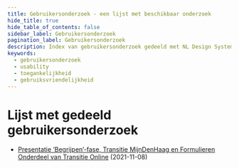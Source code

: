 ```yaml
---
title: Gebruikersonderzoek - een lijst met beschikbaar onderzoek
hide_title: true
hide_table_of_contents: false
sidebar_label: Gebruikersonderzoek
pagination_label: Gebruikersonderzoek
description: Index van gebruikersonderzoek gedeeld met NL Design System
keywords:
  - gebruikersonderzoek
  - usability
  - toegankelijkheid
  - gebruiksvriendelijkheid
---
```


# Lijst met gedeeld gebruikersonderzoek

- [Presentatie ‘Begrijpen’-fase, Transitie MijnDenHaag en Formulieren Onderdeel van Transitie Online](../_gebruikersonderzoek/Doelstellingen-aanpak-MijnDenHaag.pdf) (2021-11-08)
